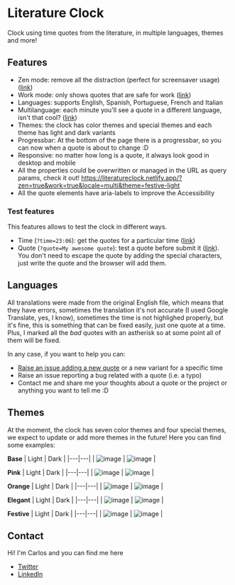 # Literature Clock

Clock using time quotes from the literature, in multiple languages, themes and more!

## Features

- Zen mode: remove all the distraction (perfect for screensaver usage) ([link](https://literatureclock.netlify.app/?zen=true))
- Work mode: only shows quotes that are safe for work ([link](https://literatureclock.netlify.app/?work=true))
- Languages: supports English, Spanish, Portuguese, French and Italian
- Multilanguage: each minute you'll see a quote in a different language, isn't that cool? ([link](https://literatureclock.netlify.app/?locale=multi))
- Themes: the clock has color themes and special themes and each theme has light and dark variants
- Progressbar: At the bottom of the page there is a progressbar, so you can now when a quote is about to change :D
- Responsive: no matter how long is a quote, it always look good in desktop and mobile
- All the properties could be overwritten or managed in the URL as query params, check it out! https://literatureclock.netlify.app/?zen=true&work=true&locale=multi&theme=festive-light
- All the quote elements have aria-labels to improve the Accessibility

### Test features

This features allows to test the clock in different ways.

- Time (`?time=23:06`): get the quotes for a particular time ([link](https://literatureclock.netlify.app/?time=12:30))
- Quote (`?quote=My awesome quote`): test a quote before submit it ([link](https://literatureclock.netlify.app/?quote=Hi%20mom!%20I%27m%20part%20of%20the%20Literature%20Clock!)). You don't need to escape the quote by adding the special characters, just write the quote and the browser will add them.

## Languages

All translations were made from the original English file, which means that they have errors, sometimes the translation it's not accurate (I used Google Translate, yes, I know), sometimes the time is not highlighed properly, but it's fine, this is something that can be fixed easily, just one quote at a time. Plus, I marked all the *bad* quotes with an astherisk so at some point all of them will be fixed.

In any case, if you want to help you can:

- [Raise an issue adding a new quote](https://github.com/cdmoro/literature-clock/issues/new?template=add-quote.yml&labels=add-quote&title=%5B23%3A28%5D%5Ben%5D+Add+quote) or a new variant for a specific time
- Raise an issue reporting a bug related with a quote (i.e. a typo)
- Contact me and share me your thoughts about a quote or the project or anything you want to tell me :D

## Themes

At the moment, the clock has seven color themes and four special themes, we expect to update or add more themes in the future! Here you can find some examples:

**Base**
| Light  | Dark  |
|---|---|
| ![image](https://github.com/cdmoro/literature-clock/assets/28156761/34b4bf28-22d1-41cc-ba99-0babab41a03c)  | ![image](https://github.com/cdmoro/literature-clock/assets/28156761/364d0788-e829-4d7e-b51a-19711d0964c0)  |

**Pink**
| Light  | Dark  |
|---|---|
| ![image](https://github.com/cdmoro/literature-clock/assets/28156761/4786b773-312c-470a-91d8-e5d650efe42e) | ![image](https://github.com/cdmoro/literature-clock/assets/28156761/793c1102-ca7e-4f89-9acd-7938910d1a81) |


**Orange**
| Light  | Dark  |
|---|---|
| ![image](https://github.com/cdmoro/literature-clock/assets/28156761/35e43ff5-263a-433e-9c44-0f0d33f0d643)  | ![image](https://github.com/cdmoro/literature-clock/assets/28156761/f9ed4700-fda0-4650-ac6e-c0ad8e3ac9a2)  |

**Elegant**
| Light  | Dark  |
|---|---|
| ![image](https://github.com/cdmoro/literature-clock/assets/28156761/4a2f97ce-2c0d-4f8e-88dd-1dc8c1e83caa) | ![image](https://github.com/cdmoro/literature-clock/assets/28156761/f74dfc56-e0e6-445f-a2fe-c01cdcedf7f5)  |

**Festive**
| Light  | Dark  |
|---|---|
| ![image](https://github.com/cdmoro/literature-clock/assets/28156761/e31dfc33-bf30-4025-818b-285479d3af4b) | ![image](https://github.com/cdmoro/literature-clock/assets/28156761/83197165-506b-4d0d-9974-92b066917c35)  |

## Contact

Hi! I'm Carlos and you can find me here

- [Twitter](https://twitter.com/CarlosBonadeo)
- [LinkedIn](https://twitter.com/CarlosBonadeo)
